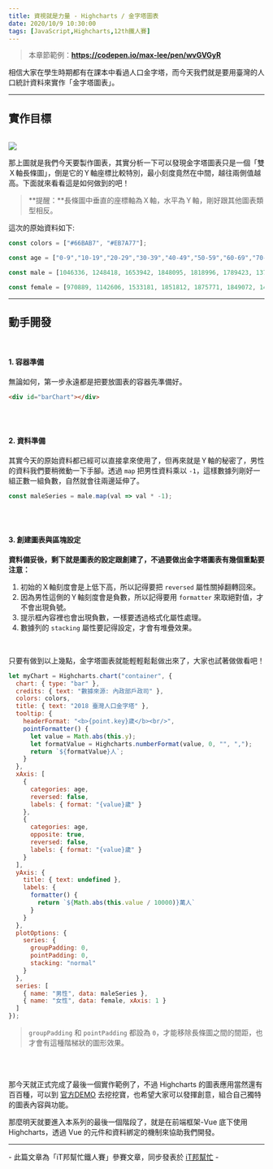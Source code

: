 ```yaml
---
title: 資視就是力量 - Highcharts / 金字塔圖表
date: 2020/10/9 10:30:00
tags: [JavaScript,Highcharts,12th鐵人賽]
---
```


> 本章節範例：**https://codepen.io/max-lee/pen/wvGVGyR**

相信大家在學生時期都有在課本中看過人口金字塔，而今天我們就是要用臺灣的人口統計資料來實作「金字塔圖表」。

---

## 實作目標

<img src="pyramid.png" style="max-width: 900px; margin: 16px auto 0;" />

<br/>

那上圖就是我們今天要製作圖表，其實分析一下可以發現金字塔圖表只是一個「雙Ｘ軸長條圖」，倒是它的Ｙ軸座標比較特別，最小刻度竟然在中間，越往兩側值越高。下面就來看看這是如何做到的吧！

> **提醒：**長條圖中垂直的座標軸為Ｘ軸，水平為Ｙ軸，剛好跟其他圖表類型相反。

這次的原始資料如下:

```javascript
const colors = ["#66BAB7", "#EB7A77"];

const age = ["0-9","10-19","20-29","30-39","40-49","50-59","60-69","70-79","80+"];

const male = [1046336, 1248418, 1653942, 1848095, 1818996, 1789423, 1376599, 594861, 339574];

const female = [970889, 1142606, 1533181, 1851812, 1875771, 1849072, 1489570, 712084, 438873];
```

---

## 動手開發

<br/>

#### 1. 容器準備

無論如何，第一步永遠都是把要放圖表的容器先準備好。

```html
<div id="barChart"></div>
```

<br/>
<br/>

#### 2. 資料準備

其實今天的原始資料都已經可以直接拿來使用了，但再來就是Ｙ軸的秘密了，男性的資料我們要稍微動一下手腳。透過 `map` 把男性資料乘以 `-1`，這樣數據列剛好一組正數一組負數，自然就會往兩邊延伸了。

```javascript
const maleSeries = male.map(val => val * -1);
```

<br/>
<br/>

#### 3. 創建圖表與區塊設定

**資料備妥後，剩下就是圖表的設定跟創建了，不過要做出金字塔圖表有幾個重點要注意：**
1. 初始的Ｘ軸刻度會是上低下高，所以記得要把 `reversed` 屬性關掉翻轉回來。
2. 因為男性這側的Ｙ軸刻度會是負數，所以記得要用 `formatter` 來取絕對值，才不會出現負號。
3. 提示框內容裡也會出現負數，一樣要透過格式化屬性處理。
4. 數據列的 `stacking` 屬性要記得設定，才會有堆疊效果。

<br/>

只要有做到以上幾點，金字塔圖表就能輕輕鬆鬆做出來了，大家也試著做做看吧！

```javascript
let myChart = Highcharts.chart("container", {
  chart: { type: "bar" },
  credits: { text: "數據來源: 內政部戶政司" },
  colors: colors,
  title: { text: "2018 臺灣人口金字塔" },
  tooltip: {
    headerFormat: "<b>{point.key}歲</b><br/>",
    pointFormatter() {
      let value = Math.abs(this.y);
      let formatValue = Highcharts.numberFormat(value, 0, "", ",");
      return `${formatValue}人`;
    }
  },
  xAxis: [
    { 
      categories: age,
      reversed: false,
      labels: { format: "{value}歲" }
    },
    { 
      categories: age,
      opposite: true,
      reversed: false,
      labels: { format: "{value}歲" }
    }
  ],
  yAxis: {
    title: { text: undefined },
    labels: { 
      formatter() {
        return `${Math.abs(this.value / 10000)}萬人` 
      }
    }
  },
  plotOptions: {
    series: {
      groupPadding: 0,
      pointPadding: 0,
      stacking: "normal"
    }
  },
  series: [
    { name: "男性", data: maleSeries },
    { name: "女性", data: female, xAxis: 1 }
  ]
});
```

> `groupPadding` 和 `pointPadding` 都設為 `0`，才能移除長條圖之間的間距，也才會有這種階梯狀的圖形效果。

<br/><br/>

那今天就正式完成了最後一個實作範例了，不過 Highcharts 的圖表應用當然還有百百種，可以到 [官方DEMO](https://www.highcharts.com/demo) 去挖挖寶，也希望大家可以發揮創意，組合自己獨特的圖表內容與功能。

那麼明天就要進入本系列的最後一個階段了，就是在前端框架-Vue 底下使用 Highcharts，透過 Vue 的元件和資料綁定的機制來協助我們開發。

---

\- 此篇文章為「iT邦幫忙鐵人賽」參賽文章，同步發表於 [iT邦幫忙](https://ithelp.ithome.com.tw/articles/10251181) -


